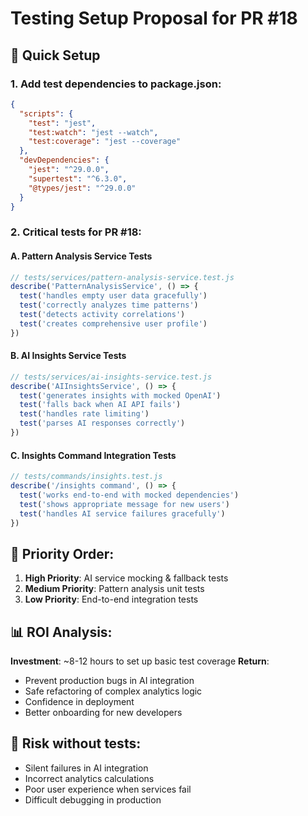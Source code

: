 # Testing Setup Proposal for PR #18

## 🚀 Quick Setup

### 1. Add test dependencies to package.json:
```json
{
  "scripts": {
    "test": "jest",
    "test:watch": "jest --watch",
    "test:coverage": "jest --coverage"
  },
  "devDependencies": {
    "jest": "^29.0.0",
    "supertest": "^6.3.0",
    "@types/jest": "^29.0.0"
  }
}
```

### 2. Critical tests for PR #18:

#### A. Pattern Analysis Service Tests
```javascript
// tests/services/pattern-analysis-service.test.js
describe('PatternAnalysisService', () => {
  test('handles empty user data gracefully')
  test('correctly analyzes time patterns')
  test('detects activity correlations')
  test('creates comprehensive user profile')
})
```

#### B. AI Insights Service Tests  
```javascript
// tests/services/ai-insights-service.test.js
describe('AIInsightsService', () => {
  test('generates insights with mocked OpenAI')
  test('falls back when AI API fails')
  test('handles rate limiting')
  test('parses AI responses correctly')
})
```

#### C. Insights Command Integration Tests
```javascript
// tests/commands/insights.test.js
describe('/insights command', () => {
  test('works end-to-end with mocked dependencies')
  test('shows appropriate message for new users')
  test('handles AI service failures gracefully')
})
```

## 🎯 Priority Order:

1. **High Priority**: AI service mocking & fallback tests
2. **Medium Priority**: Pattern analysis unit tests  
3. **Low Priority**: End-to-end integration tests

## 📊 ROI Analysis:

**Investment**: ~8-12 hours to set up basic test coverage
**Return**: 
- Prevent production bugs in AI integration
- Safe refactoring of complex analytics logic
- Confidence in deployment
- Better onboarding for new developers

## 🚨 Risk without tests:

- Silent failures in AI integration
- Incorrect analytics calculations
- Poor user experience when services fail
- Difficult debugging in production